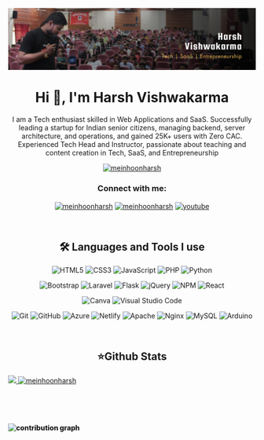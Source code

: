 
<!-- <div align="center">
<img src="/banner/BANNER_YT-05.png" align="center"/>
</div> -->
<a href="https://rishteyy.in/harsh">
  <div align="center">
    <img src="/banner/BANNER.png" align="center"/> 
  </div>
</a>
<!-- <div align="center">
<img src="/banner/BANNER_YT-07.png" align="center"/>
</div> -->

<h1 align="center">Hi 👋, I'm Harsh Vishwakarma</h1>
<p align="center">I am a Tech enthusiast skilled in Web Applications and SaaS. Successfully leading a startup for Indian senior citizens, managing backend, server architecture, and operations, and gained 25K+ users with Zero CAC.
  <br>
  Experienced Tech Head and Instructor, passionate about teaching and content creation in Tech, SaaS, and Entrepreneurship</p>

<!-- ![](https://komarev.com/ghpvc/?username=meinhoonharsh&color=green) -->

<p align="center"> <a href="https://github.com/ryo-ma/github-profile-trophy"><img src="https://github-profile-trophy.vercel.app/?username=meinhoonharsh&theme=algolia&column=8&no-bg=tr&no-frame=true" alt="meinhoonharsh" /></a> </p>

<!-- - 🌱 I’m currently learning **Data Structures, Django, React**

- 👨‍💻 Portfolio [https://semikolan.co](https://semikolan.co)

- 📫 Reach me via **harshprogrammer782@gmail.com** -->


 
 
 
<h3 align="center">Connect with me:</h3>
<p align="center">
<a href="https://instagram.com/meinhoonharsh" target="blank"><img align="center" src="https://raw.githubusercontent.com/rahuldkjain/github-profile-readme-generator/master/src/images/icons/Social/instagram.svg" alt="meinhoonharsh" height="30" width="40" /></a>
<a href="https://linkedin.com/in/meinhoonharsh" target="blank"><img align="center" src="https://raw.githubusercontent.com/rahuldkjain/github-profile-readme-generator/master/src/images/icons/Social/linked-in-alt.svg" alt="meinhoonharsh" height="30" width="40" /></a>
<a href="https://www.youtube.com/@meinhoonharsh" target="blank"><img align="center" src="https://raw.githubusercontent.com/rahuldkjain/github-profile-readme-generator/master/src/images/icons/Social/youtube.svg" alt="youtube" height="30" width="40" /></a>

</p>
 

<br /> 
<h2 align="center"><b>🛠 Languages and Tools I use </b></h2>

  
<center>
  
  
![HTML5](https://img.shields.io/badge/html5-040E2C?style=for-the-badge&logo=html5&logoColor=white)
![CSS3](https://img.shields.io/badge/css3-040E2C?style=for-the-badge&logo=css3&logoColor=white)
![JavaScript](https://img.shields.io/badge/javascript-040E2C?style=for-the-badge&logo=javascript&logoColor=%23F7DF1E)
![PHP](https://img.shields.io/badge/php-040E2C?style=for-the-badge&logo=php&logoColor=white)
![Python](https://img.shields.io/badge/python-040E2C?style=for-the-badge&logo=python&logoColor=ffdd54)

![Bootstrap](https://img.shields.io/badge/bootstrap-040E2C?style=for-the-badge&logo=bootstrap&logoColor=white)
![Laravel](https://img.shields.io/badge/laravel-040E2C?style=for-the-badge&logo=laravel&logoColor=white)
![Flask](https://img.shields.io/badge/flask-040E2C?style=for-the-badge&logo=flask&logoColor=white)
![jQuery](https://img.shields.io/badge/jquery-040E2C?style=for-the-badge&logo=jquery&logoColor=white)
![NPM](https://img.shields.io/badge/NPM-040E2C?style=for-the-badge&logo=npm&logoColor=white)
![React](https://img.shields.io/badge/react-040E2C?style=for-the-badge&logo=react&logoColor=%2361DAFB)

![Canva](https://img.shields.io/badge/Canva-040E2C?style=for-the-badge&logo=Canva&logoColor=white)
![Visual Studio Code](https://img.shields.io/badge/Visual%20Studio%20Code-040E2C?style=for-the-badge&logo=visual-studio-code&logoColor=white)

![Git](https://img.shields.io/badge/git-040E2C?style=for-the-badge&logo=git&logoColor=white)
![GitHub](https://img.shields.io/badge/github-040E2C?style=for-the-badge&logo=github&logoColor=white)
![Azure](https://img.shields.io/badge/azure-040E2C?style=for-the-badge&logo=azure-devops&logoColor=white)
![Netlify](https://img.shields.io/badge/netlify-040E2C?style=for-the-badge&logo=netlify&logoColor=#00C7B7) 
![Apache](https://img.shields.io/badge/apache-040E2C?style=for-the-badge&logo=apache&logoColor=white)
![Nginx](https://img.shields.io/badge/nginx-040E2C?style=for-the-badge&logo=nginx&logoColor=white)
![MySQL](https://img.shields.io/badge/mysql-040E2C?style=for-the-badge&logo=mysql&logoColor=white)
![Arduino](https://img.shields.io/badge/-Arduino-040E2C?style=for-the-badge&logo=Arduino&logoColor=white)

</center>

<br />
<h2 align="center"><b>⭐Github Stats</b></h2> 

<!-- ![](https://komarev.com/ghpvc/?username=meinhoonharsh&color=00ACFF) -->

<a align="center" href="https://github.com/meinhoonharsh/meinhoonharsh">
  <img  width="49%" src="https://github-readme-stats.vercel.app/api?username=meinhoonharsh&show_icons=true&theme=algolia&repo=meinhoonharsh&hide_border=true&bg_color=0a192f&text_color=e6f1ff&title_color=64ffda" />
<!--   <img align="right" src="https://github-readme-stats.vercel.app/api/top-langs/?username=meinhoonharsh&show_icons=true&theme=algolia&repo=meinhoonharsh&hide_border=true&bg_color=0a192f&title_color=e6f1ff&layout=compact" /> -->
  <img width="49%" src="https://github-readme-streak-stats.herokuapp.com?user=meinhoonharsh&theme=algolia&hide_border=true&background=0a192f&stroke=8892B0&ring=64FFDA&fire=8892B0&border=DD2727&currStreakNum=E6F1FF&sideNums=E6F1FF&sideLabels=64FFDA&currStreakLabel=E6F1FF&dates=CCD6F6" alt="meinhoonharsh" /></p>
<div style="font-weight: 800;">
</a>

<br>

<br />
<br />
<p><img src="https://activity-graph.herokuapp.com/graph?username=meinhoonharsh&bg_color=0a192f&color=e6f1ff&line=64ffda&hide_border=true" alt="contribution graph" /></p>
  
<br /> 
<!--
<img src="https://github.com/meinhoonharsh/meinhoonharsh/blob/output/github-contribution-grid-snake.svg" width="100%" />
-->
